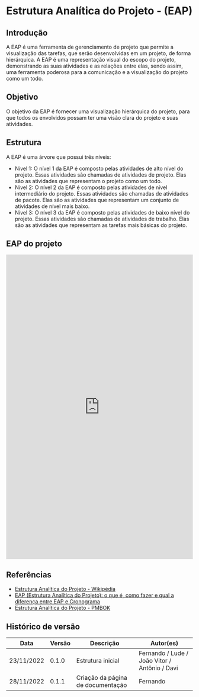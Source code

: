 # Estrutura Analítica do Projeto - (EAP)

## Introdução

A EAP é uma ferramenta de gerenciamento de projeto que permite a visualização das tarefas, que serão desenvolvidas em um projeto, de forma hierárquica. A EAP é uma representação visual do escopo do projeto, demonstrando as suas atividades e as relações entre elas, sendo assim, uma ferramenta poderosa para a comunicação e a visualização do projeto como um todo.

## Objetivo

O objetivo da EAP é fornecer uma visualização hierárquica do projeto, para que todos os envolvidos possam ter uma visão clara do projeto e suas atividades.

## Estrutura

A EAP é uma árvore que possui três níveis:

* Nível 1: O nível 1 da EAP é composto pelas atividades de alto nível do projeto. Essas atividades são chamadas de atividades de projeto. Elas são as atividades que representam o projeto como um todo.
* Nível 2: O nível 2 da EAP é composto pelas atividades de nível intermediário do projeto. Essas atividades são chamadas de atividades de pacote. Elas são as atividades que representam um conjunto de atividades de nível mais baixo.
* Nível 3: O nível 3 da EAP é composto pelas atividades de baixo nível do projeto. Essas atividades são chamadas de atividades de trabalho. Elas são as atividades que representam as tarefas mais básicas do projeto.

## EAP do projeto

<iframe frameborder="0" style="width:100%;height:822px;" src="https://viewer.diagrams.net/?tags=%7B%7D&highlight=0000ff&layers=1&nav=1&title=EAP.drawio#Uhttps%3A%2F%2Fdrive.google.com%2Fuc%3Fid%3D1xQRblFbXNRkdKZgXZmL62AJOoPMe0Xrj%26export%3Ddownload"></iframe>

## Referências

* [Estrutura Analítica do Projeto - Wikipédia](https://pt.wikipedia.org/wiki/Estrutura_anal%C3%ADtica_do_projeto)
* [EAP (Estrutura Analítica do Projeto): o que é, como fazer e qual a diferença entre EAP e Cronograma](https://www.euax.com.br/2018/12/eap-estrutura-analitica-projeto/)
* [Estrutura Analítica do Projeto - PMBOK](https://www.pmi.org/pmbok-guide-standards/foundational/pmbok)

## Histórico de versão

| Data       | Versão | Descrição                                                        | Autor(es)                  |
| ---------- | ------ | ---------------------------------------------------------------- | -------------------------- |
| 23/11/2022 | 0.1.0  | Estrutura inicial                          | Fernando / Lude / João Vitor / Antônio / Davi    |
| 28/11/2022 | 0.1.1  | Criação da página de documentação                                | Fernando                   |